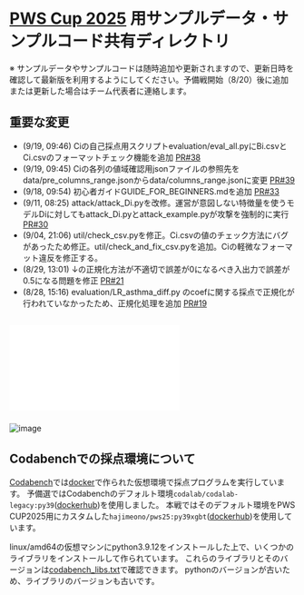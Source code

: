 # [PWS Cup 2025](https://www.iwsec.org/pws/2025/cup25.html) 用サンプルデータ・サンプルコード共有ディレクトリ

※ サンプルデータやサンプルコードは随時追加や更新されますので、更新日時を確認して最新版を利用するようにしてください。予備戦開始（8/20）後に追加または更新した場合はチーム代表者に連絡します。
## 重要な変更
- (9/19, 09:46) Ciの自己採点用スクリプトevaluation/eval_all.pyにBi.csvとCi.csvのフォーマットチェック機能を追加 [PR#38](https://github.com/pwscup/pwscup2025-scripts/pull/38)
- (9/19, 09:45) Ciの各列の値域確認用jsonファイルの参照先をdata/pre_columns_range.jsonからdata/columns_range.jsonに変更 [PR#39](https://github.com/pwscup/pwscup2025-scripts/pull/39)
- (9/18, 09:54) 初心者ガイドGUIDE_FOR_BEGINNERS.mdを追加 [PR#33](https://github.com/pwscup/pwscup2025-scripts/pull/33)
- (9/11, 08:25) attack/attack_Di.pyを改修。運営が意図しない特徴量を使うモデルDiに対してもattack_Di.pyとattack_example.pyが攻撃を強制的に実行 [PR#30](https://github.com/pwscup/pwscup2025-scripts/pull/30)
- (9/04, 21:06) util/check_csv.pyを修正。Ci.csvの値のチェック方法にバグがあったため修正。util/check_and_fix_csv.pyを追加。Ciの軽微なフォーマット違反を修正する。
- (8/29, 13:01) ↓の正規化方法が不適切で誤差が0になるべき入出力で誤差が0.5になる問題を修正 [PR#21](https://github.com/pwscup/pwscup2025-scripts/pull/21)
- (8/28, 15:16) evaluation/LR_asthma_diff.py のcoefに関する採点で正規化が行われていなかったため、正規化処理を追加 [PR#19](https://github.com/pwscup/pwscup2025-scripts/pull/19)

## ![PWS Cup 2025 の基本的な流れ](PWSCUP2025flow.pdf)

<img width="1050" height="567" alt="image" src="https://github.com/user-attachments/assets/859c85d5-c340-488e-bf68-3a58edc2e981" />

## Codabenchでの採点環境について

[Codabench](https://www.codabench.org/competitions/10160/)では[docker](https://www.docker.com/)で作られた仮想環境で採点プログラムを実行しています。
予備選ではCodabenchのデフォルト環境`codalab/codalab-legacy:py39`([dockerhub](https://hub.docker.com/r/codalab/codalab-legacy/tags))を使用しました。
本戦ではそのデフォルト環境をPWS CUP2025用にカスタムした`hajimeono/pws25:py39xgbt`([dockerhub](https://hub.docker.com/repository/docker/hajimeono/pws25/general))を使用しています。

linux/amd64の仮想マシンにpython3.9.12をインストールした上で、いくつかのライブラリをインストールして作られています。
これらのライブラリとそのバージョンは[codabench_libs.txt](https://github.com/pwscup/pwscup2025-scripts/blob/0df543380d373babb5c8df23ec92c741dc4de4e6/codabench_libs.txt)で確認できます。
pythonのバージョンが古いため、ライブラリのバージョンも古いです。
